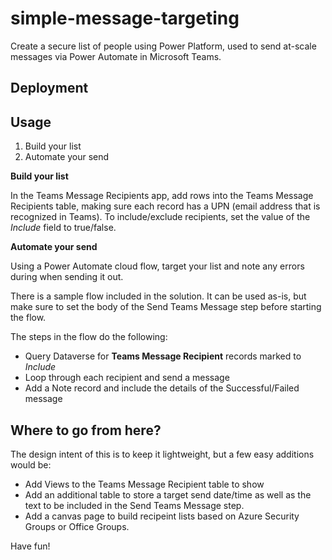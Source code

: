 # simple-message-targeting

Create a secure list of people using Power Platform, used to send at-scale messages via Power Automate in Microsoft Teams.

## Deployment

## Usage

1. Build your list
1. Automate your send

**Build your list**

In the Teams Message Recipients app, add rows into the Teams Message Recipients table, making sure each record has a UPN (email address that is recognized in Teams). To include/exclude recipients, set the value of the *Include* field to true/false.

**Automate your send**

Using a Power Automate cloud flow, target your list and note any errors during when sending it out.

There is a sample flow included in the solution. It can be used as-is, but make sure to set the body of the Send Teams Message step before starting the flow. 

The steps in the flow do the following:

- Query Dataverse for **Teams Message Recipient** records marked to *Include*
- Loop through each recipient and send a message
- Add a Note record and include the details of the Successful/Failed message

## Where to go from here?

The design intent of this is to keep it lightweight, but a few easy additions would be:

- Add Views to the Teams Message Recipient table to show
- Add an additional table to store a target send date/time as well as the text to be included in the Send Teams Message step.
- Add a canvas page to build recipeint lists based on Azure Security Groups or Office Groups.

Have fun!

